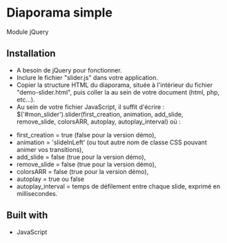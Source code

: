 # Diaporama simple
Module jQuery

## Installation
* A besoin de jQuery pour fonctionner.
* Inclure le fichier "slider.js" dans votre application.
* Copier la structure HTML du diaporama, située à l'intérieur du fichier "demo-slider.html", puis coller la au sein de votre document (html, php, etc...).
* Au sein de votre fichier JavaScript, il suffit d'écrire : $('#mon_slider').slider(first_creation, animation, add_slide, remove_slide, colorsARR, autoplay, autoplay_interval) où :
- first_creation = true (false pour la version démo),
- animation = 'slideInLeft' (ou tout autre nom de classe CSS pouvant animer vos transitions),
- add_slide = false (true pour la version démo),
- remove_slide = false (true pour la version démo),
- colorsARR = false (true pour la version démo),
- autoplay = true ou false
- autoplay_interval = temps de défilement entre chaque slide, exprimé en millisecondes.

## Built with
* JavaScript
